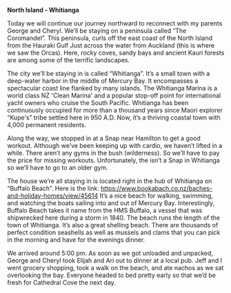 **North Island - Whitianga**

Today we will continue our journey northward to reconnect with my parents George and
Cheryl. We’ll be staying on a peninsula called “The Coromandel”. This peninsula, curls off
the east coast of the North Island from the Hauraki Gulf Just across the water from Auckland
(this is where we saw the Orcas). Here, rocky coves, sandy bays and ancient Kauri forests are
among some of the terrific landscapes.

The city we’ll be staying in is called “Whitianga”. It’s a small town with a deep-water harbor
in the middle of Mercury Bay. It encompasses a spectacular coast line flanked by many
islands. The Whitianga Marina is a world class NZ 'Clean Marina' and a popular stop-off point
for international yacht owners who cruise the South Pacific. Whitianga has been continuously
occupied for more than a thousand years since Maori explorer “Kupe's” tribe settled here in
950 A.D. Now, it’s a thriving coastal town with 4,000 permanent residents.

Along the way, we stopped in at a Snap near Hamilton to get a good workout. Although
we’ve been keeping up with cardio, we haven’t lifted in a while. There aren’t any gyms in
the bush (wilderness). So we’ll have to pay the price for missing workouts. Unfortunately,
the isn’t a Snap in Whitianga so we’ll have to go to an older gym.

The house we’re all staying in is located right in the hub of Whitianga on “Buffalo Beach”.
Here is the link: https://www.bookabach.co.nz/baches-and-holiday-homes/view/45614
It’s a nice beach for walking, swimming, and watching the boats sailing into and out of
Mercury Bay. Interestingly, Buffalo Beach takes it name from the HMS Buffalo, a vessel that was
shipwrecked here during a storm in 1840. The beach runs the length of the town of Whitianga.
It’s also a great shelling beach. There are thousands of perfect condition seashells as well as
mussels and clams that you can pick in the morning and have for the evenings dinner.

We arrived around 5:00 pm. As soon as we got unloaded and unpacked, George and Cheryl
took Elijah and Ari out to dinner at a local pub. Jeff and I went grocery shopping, took a walk
on the beach, and ate nachos as we sat overlooking the bay. Everyone headed to bed pretty
early so that we’d be fresh for Cathedral Cove the next day.